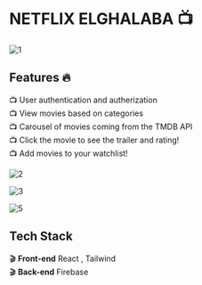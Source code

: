 # NETFLIX ELGHALABA :tv:

![1](https://github.com/ahmedx3/netflix-elghalaba/assets/45081989/7ed449c1-6439-4495-bb58-de8eab2a8230)

## Features :fire:

:tv: User authentication and autherization<br>
:tv: View movies based on categories<br>
:tv: Carousel of movies coming from the TMDB API<br>
:tv: Click the movie to see the trailer and rating!<br>
:tv: Add movies to your watchlist!<br>




![2](https://github.com/ahmedx3/netflix-elghalaba/assets/45081989/e783c70c-a9ec-47ed-85e3-95e00a04e7de)

![3](https://github.com/ahmedx3/netflix-elghalaba/assets/45081989/0ee64f10-b021-489c-a1aa-a67637fdf674)

![5](https://github.com/ahmedx3/netflix-elghalaba/assets/45081989/ba8c914a-1326-4700-8a1f-b96b1c622b93)


## Tech Stack

:clapper: **Front-end** React , Tailwind <br>
:clapper: **Back-end** Firebase<br>
